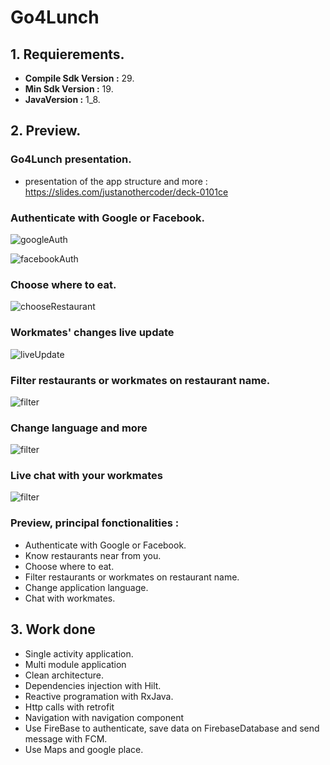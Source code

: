 # Go4Lunch

 ## 1. Requierements.

+ **Compile Sdk Version :** 29.
+ **Min Sdk Version :** 19.
+ **JavaVersion :** 1_8.

## 2. Preview.

### Go4Lunch presentation.

+ presentation of the app structure and more : https://slides.com/justanothercoder/deck-0101ce
  
### Authenticate with Google or Facebook.
![googleAuth](gif_preview/auth_with_google.gif)

![facebookAuth](gif_preview/auth_with_facebook.gif)

### Choose where to eat.

![chooseRestaurant](gif_preview/choose_restaurant.gif)

### Workmates' changes live update

![liveUpdate](gif_preview/live_update.gif)

### Filter restaurants or workmates on restaurant name.

![filter](gif_preview/filter_on_restaurant_name.gif)

### Change language and more

![filter](gif_preview/setting_menu.gif)

### Live chat with your workmates

![filter](gif_preview/live_chat.gif)


 ### Preview, principal fonctionalities :
  + Authenticate with Google or Facebook.
  + Know restaurants near from you.
  + Choose where to eat.
  + Filter restaurants or workmates on restaurant name.
  + Change application language.
  + Chat with workmates.

## 3. Work done

+ Single activity application.
+ Multi module application
+ Clean architecture.
+ Dependencies injection with Hilt.
+ Reactive programation with RxJava.
+ Http calls with retrofit
+ Navigation with navigation component
+ Use FireBase to authenticate, save data on FirebaseDatabase and send message with FCM.
+ Use Maps and google place.
